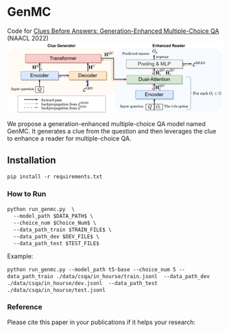 # GenMC

Code for [Clues Before Answers: Generation-Enhanced Multiple-Choice QA ](https://arxiv.org/pdf/2205.00274.pdf) (NAACL 2022)
![model](model.png)

We propose a generation-enhanced multiple-choice QA model named GenMC. It generates a clue from the question and then leverages the clue to enhance a reader for multiple-choice QA.

## Installation
```angular2html
pip install -r requirements.txt
```


### How to Run

```angular2html
python run_genmc.py  \
  --model_path $DATA_PATH$ \
  --choice_num $Choice_Num$ \
  --data_path_train $TRAIN_FILE$ \
  --data_path_dev $DEV_FILE$ \
  --data_path_test $TEST_FILE$ 
```

Example:
```
python run_genmc.py --model_path t5-base --choice_num 5 --data_path_train ./data/csqa/in_hourse/train.jsonl  --data_path_dev ./data/csqa/in_hourse/dev.jsonl  --data_path_test ./data/csqa/in_hourse/test.jsonl 
```

### Reference

Please cite this paper in your publications if it helps your research:


